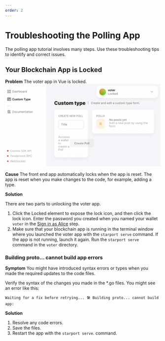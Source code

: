 ```yaml
---
order: 2
---
```


# Troubleshooting the Polling App

The polling app tutorial involves many steps. Use these troubleshooting tips to identify and correct issues.

## Your Blockchain App is Locked

**Problem** The voter app in Vue is locked. ![voter locked screenshot](./voter-locked.png)

**Cause** The front end app automatically locks when the app is reset. The app is reset when you make changes to the code, for example, adding a type.

**Solution**

There are two parts to unlocking the voter app.

1. Click the Locked element to expose the lock icon, and then click the lock icon. Enter the password you created when you named your wallet `voter` in the [Sign in as Alice](./voter/#sign-in-as-alice) step.
2. Make sure that your blockchain app is running in the terminal window where you launched the voter app with the `starport serve` command. If the app is not running, launch it again. Run the `starport serve` command in the `voter` directory.

### Building proto... cannot build app errors

**Symptom** You might have introduced syntax errors or types when you made the required updates to the code files.

Verify the syntax of the changes you made in the *.go files. You might see an error like this:

```
Waiting for a fix before retrying... 🛠️ Building proto... cannot build app:
```

**Solution**

1. Resolve any code errors.
2. Save the files.
3. Restart the app with the `starport serve`. command.
